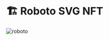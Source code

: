 # 🏗 Roboto SVG NFT

![roboto](https://user-images.githubusercontent.com/466652/149665271-b8e5f36e-82f9-4524-871c-92949e87c3e2.png)

